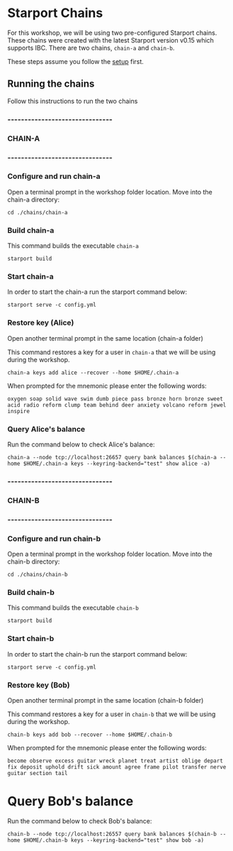 # Starport Chains

For this workshop, we will be using two pre-configured Starport chains. These chains were created with the latest Starport version v0.15 which supports IBC. There are two chains, `chain-a` and `chain-b`.

These steps assume you follow the [setup](./setup.md) first.

## Running the chains

Follow this instructions to run the two chains

### -------------------------------
### CHAIN-A
### -------------------------------

### Configure and run chain-a

Open a terminal prompt in the workshop folder location. Move into the chain-a directory:

```
cd ./chains/chain-a
```

### Build chain-a

This command builds the executable `chain-a`

```
starport build
```

### Start chain-a

In order to start the chain-a run the starport command below:

```
starport serve -c config.yml
```

### Restore key (Alice)

Open another terminal prompt in the same location (chain-a folder)

This command restores a key for a user in `chain-a` that we will be using during the workshop.

```
chain-a keys add alice --recover --home $HOME/.chain-a
```

When prompted for the mnemonic please enter the following words:

```
oxygen soap solid wave swim dumb piece pass bronze horn bronze sweet acid radio reform clump team behind deer anxiety volcano reform jewel inspire
```

### Query Alice's balance

Run the command below to check Alice's balance:

```
chain-a --node tcp://localhost:26657 query bank balances $(chain-a --home $HOME/.chain-a keys --keyring-backend="test" show alice -a)
```

### -------------------------------
### CHAIN-B
### -------------------------------

### Configure and run chain-b

Open a terminal prompt in the workshop folder location. Move into the chain-b directory:

```
cd ./chains/chain-b
```

### Build chain-b

This command builds the executable `chain-b`

```
starport build
```

### Start chain-b

In order to start the chain-b run the starport command below:

```
starport serve -c config.yml
```
 
### Restore key (Bob)

Open another terminal prompt in the same location (chain-b folder)

This command restores a key for a user in `chain-b` that we will be using during the workshop.

```
chain-b keys add bob --recover --home $HOME/.chain-b
```

When prompted for the mnemonic please enter the following words:

```
become observe excess guitar wreck planet treat artist oblige depart fix deposit uphold drift sick amount agree frame pilot transfer nerve guitar section tail
```

# Query Bob's balance

Run the command below to check Bob's balance:

```
chain-b --node tcp://localhost:26557 query bank balances $(chain-b --home $HOME/.chain-b keys --keyring-backend="test" show bob -a)
```
